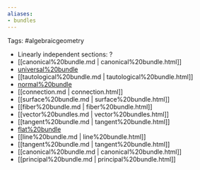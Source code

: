 ```yaml
---
aliases:
- bundles
---
```















Tags: \#algebraicgeometry

-   Linearly independent sections: ?
-   [[canonical%20bundle.md | canonical%20bundle.html]]
-   [universal%20bundle](universal%20bundle)
-   [[tautological%20bundle.md | tautological%20bundle.html]]
-   [normal%20bundle](normal%20bundle)
-   [[connection.md | connection.html]]
-   [[surface%20bundle.md | surface%20bundle.html]]
-   [[fiber%20bundle.md | fiber%20bundle.html]]
-   [[vector%20bundles.md | vector%20bundles.html]]
-   [[tangent%20bundle.md | tangent%20bundle.html]]
-   [flat%20bundle](flat%20bundle)
-   [[line%20bundle.md | line%20bundle.html]]
-   [[tangent%20bundle.md | tangent%20bundle.html]]
-   [[canonical%20bundle.md | canonical%20bundle.html]]
-   [[principal%20bundle.md | principal%20bundle.html]]
